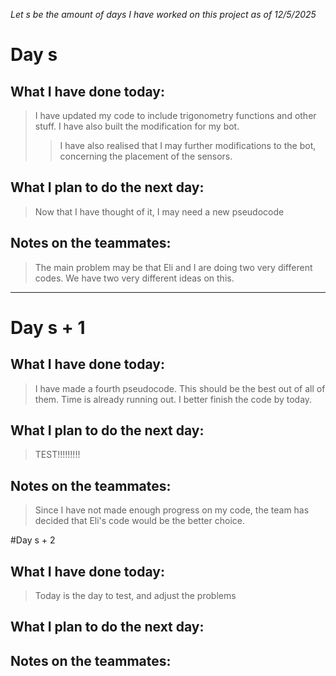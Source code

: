 *Let s be the amount of days I have worked on this project as of 12/5/2025*

# Day s
## What I have done today:
> I have updated my code to include trigonometry functions and other stuff. 
> I have also built the modification for my bot.
>>I have also realised that I may further modifications to the bot, concerning the placement of the sensors.
## What I plan to do the next day:
> Now that I have thought of it, I may need a new pseudocode
## Notes on the teammates:
> The main problem may be that Eli and I are doing two very different codes. We have two very different ideas on this. 

---

# Day s + 1
## What I have done today:
> I have made a fourth pseudocode. This should be the best out of all of them. 
> Time is already running out. I better finish the code by today. 
## What I plan to do the next day:
> TEST!!!!!!!!!
## Notes on the teammates:
> Since I have not made enough progress on my code, the team has decided that Eli's code would be the better choice. 

#Day s + 2
## What I have done today:
> Today is the day to test, and adjust the problems
## What I plan to do the next day:
> 
## Notes on the teammates:
>                                                      